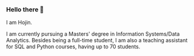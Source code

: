### Hello there 👋

I am Hojin.

I am currently pursuing a Masters' degree in Information Systems/Data Analytics. Besides being a full-time student, I am also a teaching assistant for SQL and Python courses, having up to 70 students.
